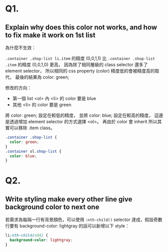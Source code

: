 # Q1.

## Explain why does this color not works, and how to fix make it work on 1st list

為什麼不生效：

`.container .shop-list li.item` 的精度 (0,0,1,1) 比 `.container .shop-list .item` 的精度 (0,0,1,0) 更高，
因為除了相同層級的 class selector 還多了 element selector，
所以相同的 css property (color) 精度低的會被精度高的取代，
最後的結果為 color: green;

修改的方向：

- 第一個 list \<ol> 內 \<li> 的 color 要是 blue
- 其他 \<li> 的 color 要是 green

將 color: green; 設定在較低的精度，
並將 color: blue; 設定在較高的精度，
這邊是透過增加 element selector 的方式選擇 \<ol>。
再由於 color 會 inherit 所以其實可以移除 .item class。

```css
.container .shop-list {
  color: green;
}
.container ol.shop-list {
  color: blue;
}
```

# Q2.

## Write styling make every other line give background color to next one

若需求為每隔一行有背景顏色，可以使用 `:nth-child()` selector 達成，假設奇數行要有 background-color: lightgray 的話可以新增以下 style：

```css
li:nth-child(odd) {
  background-color: lightgray;
}
```
